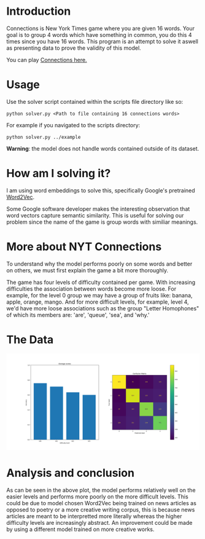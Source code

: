 # Introduction

Connections is New York Times game where you are given 16 words.  Your goal is to group 4 words which have something in common, you do this 4 times since you have 16 words.  This program is an attempt to solve it aswell as presenting data to prove the validity of this model.

You can play [Connections here.](https://www.nytimes.com/games/connections)

# Usage
Use the solver script contained within the scripts file directory like so:

    python solver.py <Path to file containing 16 connections words> 

For example if you navigated to the scripts directory:

    python solver.py ../example

**Warning**: the model does not handle words contained outside of its dataset.

# How am I solving it?

I am using word embeddings to solve this, specifically Google's pretrained [Word2Vec](https://code.google.com/archive/p/word2vec/).

Some Google software developer makes the interesting observation that word vectors capture semantic similarity.  This is useful for solving our problem since the name of the game is group words with similiar meanings.


# More about NYT Connections

To understand why the model performs poorly on some words and better on others, we must first explain the game a bit more thoroughly.

The game has four levels of difficulty contained per game.  With increasing difficulties the association between words become more loose.  For example, for the level 0 group we may have a group of fruits like: banana, apple, orange, mango.  And for more difficult levels, for example, level 4, we'd have more loose associations such as the group "Letter Homophones" of which its members are: 'are', 'queue', 'sea', and 'why.'

# The Data

![plot](https://raw.githubusercontent.com/MarcoSin42/connections-solver/main/images/Validation_plot.png)


# Analysis and conclusion

As can be seen in the above plot, the model performs relatively well on the easier levels and performs more poorly on the more difficult levels.  This could be due to model chosen Word2Vec being trained on news articles as opposed to poetry or a more creative writing corpus, this is because news articles are meant to be interpretted more literally whereas the higher difficulty levels are increasingly abstract.  An improvement could be made by using a different model trained on more creative works.  
